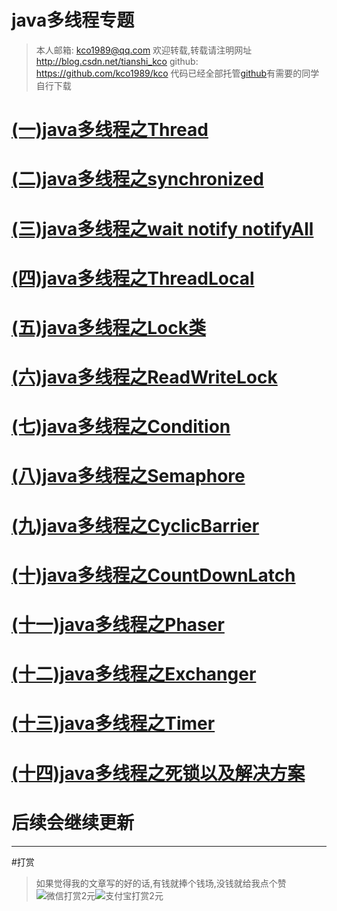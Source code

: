java多线程专题
=========

>本人邮箱: <kco1989@qq.com>
>欢迎转载,转载请注明网址 <http://blog.csdn.net/tianshi_kco>
>github: <https://github.com/kco1989/kco>
>代码已经全部托管[github](https://github.com/kco1989/kco/blob/master/threadTest)有需要的同学自行下载


# [(一)java多线程之Thread](http://blog.csdn.net/tianshi_kco/article/details/52960639)
# [(二)java多线程之synchronized](http://blog.csdn.net/tianshi_kco/article/details/52960668)
# [(三)java多线程之wait notify notifyAll](http://blog.csdn.net/tianshi_kco/article/details/52960699)
# [(四)java多线程之ThreadLocal](http://blog.csdn.net/tianshi_kco/article/details/52960706)
# [(五)java多线程之Lock类](http://blog.csdn.net/tianshi_kco/article/details/52960709)
# [(六)java多线程之ReadWriteLock](http://blog.csdn.net/tianshi_kco/article/details/52964939)
# [(七)java多线程之Condition](http://blog.csdn.net/tianshi_kco/article/details/52964941)
# [(八)java多线程之Semaphore](http://blog.csdn.net/tianshi_kco/article/details/52964947)
# [(九)java多线程之CyclicBarrier](http://blog.csdn.net/tianshi_kco/article/details/52965561)
# [(十)java多线程之CountDownLatch](http://blog.csdn.net/tianshi_kco/article/details/52972892)
# [(十一)java多线程之Phaser](http://blog.csdn.net/tianshi_kco/article/details/52975468)
# [(十二)java多线程之Exchanger](http://blog.csdn.net/tianshi_kco/article/details/52987571)
# [(十三)java多线程之Timer](http://blog.csdn.net/tianshi_kco/article/details/52987579)
# [(十四)java多线程之死锁以及解决方案](http://blog.csdn.net/tianshi_kco/article/details/52987584)
# 后续会继续更新

---
#打赏
>如果觉得我的文章写的好的话,有钱就捧个钱场,没钱就给我点个赞
>![微信打赏2元](http://img.blog.csdn.net/20161028223820526)![支付宝打赏2元](http://img.blog.csdn.net/20161028223845557)
